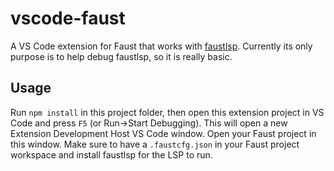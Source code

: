# vscode-faust  

A VS Code extension for Faust that works with [faustlsp](https://github.com/carn181/faustlsp).
Currently its only purpose is to help debug faustlsp, so it is really basic.

## Usage  

Run `npm install` in this project folder, then open this extension project in VS Code and press `F5` (or Run->Start Debugging).
This will open a new Extension Development Host VS Code window.
Open your Faust project in this window.
Make sure to have a `.faustcfg.json` in your Faust project workspace and install faustlsp for the LSP to run.

